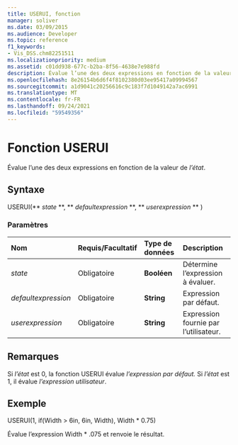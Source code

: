 ```yaml
---
title: USERUI, fonction
manager: soliver
ms.date: 03/09/2015
ms.audience: Developer
ms.topic: reference
f1_keywords:
- Vis_DSS.chm82251511
ms.localizationpriority: medium
ms.assetid: c01dd938-677c-b2ba-8f56-4638e7e988fd
description: Évalue l’une des deux expressions en fonction de la valeur de l’état.
ms.openlocfilehash: 8e26154b6d6f4f8102380d03ee95417a09994567
ms.sourcegitcommit: a1d9041c20256616c9c183f7d1049142a7ac6991
ms.translationtype: MT
ms.contentlocale: fr-FR
ms.lasthandoff: 09/24/2021
ms.locfileid: "59549356"
---
```

# <a name="userui-function"></a>Fonction USERUI

Évalue l’une des deux expressions en fonction de la valeur de  _l’état_.
  
## <a name="syntax"></a>Syntaxe

USERUI(** *state* **, ** *defaultexpression* **, ** *userexpression* ** ) 
  
### <a name="parameters"></a>Paramètres

|**Nom**|**Requis/Facultatif**|**Type de données**|**Description**|
|:-----|:-----|:-----|:-----|
| _state_ <br/> |Obligatoire  <br/> |**Booléen** <br/> |Détermine l’expression à évaluer.  <br/> |
| _defaultexpression_ <br/> |Obligatoire  <br/> |**String** <br/> |Expression par défaut.  <br/> |
| _userexpression_ <br/> |Obligatoire  <br/> |**String** <br/> |Expression fournie par l’utilisateur.  <br/> |
   
## <a name="remarks"></a>Remarques

Si _l’état_ est 0, la fonction USERUI évalue _l’expression par défaut._ Si  _l’état_ est 1, il évalue  _l’expression utilisateur_.
  
## <a name="example"></a>Exemple

USERUI(1, if(Width \> 6in, 6in, Width), Width \* 0.75) 
  
Évalue l’expression Width \* .075 et renvoie le résultat. 
  


